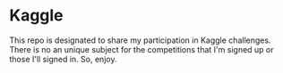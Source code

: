 # Kaggle
This repo is designated to share my participation in Kaggle challenges. There is no an unique subject for the competitions that I'm signed up or those I'll signed in. So, enjoy.
